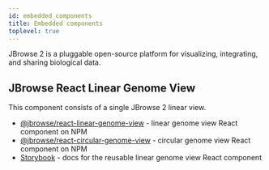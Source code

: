 ```yaml
---
id: embedded_components
title: Embedded components
toplevel: true
---
```


JBrowse 2 is a pluggable open-source platform for visualizing, integrating, and sharing biological data.

## JBrowse React Linear Genome View

This component consists of a single JBrowse 2 linear view.

- [@jbrowse/react-linear-genome-view](https://www.npmjs.com/package/@jbrowse/react-linear-genome-view) - linear genome view React component on NPM
- [@jbrowse/react-circular-genome-view](https://www.npmjs.com/package/@jbrowse/react-circular-genome-view) - circular genome view React component on NPM
- [Storybook](https://jbrowse.org/storybook/lgv/main/) - docs for the reusable linear genome view React component
